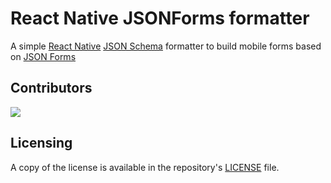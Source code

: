 # React Native JSONForms formatter

A simple [React Native](https://reactnative.dev/) [JSON Schema](https://json-schema.org/) formatter to build mobile forms based on [JSON Forms](https://jsonforms.io/)

## Contributors
<a href="https://github.com/PADAS/react-native-jsonforms-formatter/graphs/contributors">
  <img src="https://contributors-img.web.app/image?repo=PADAS/react-native-jsonforms-formatter" />
</a>

## Licensing
A copy of the license is available in the repository's [LICENSE](LICENSE) file.
